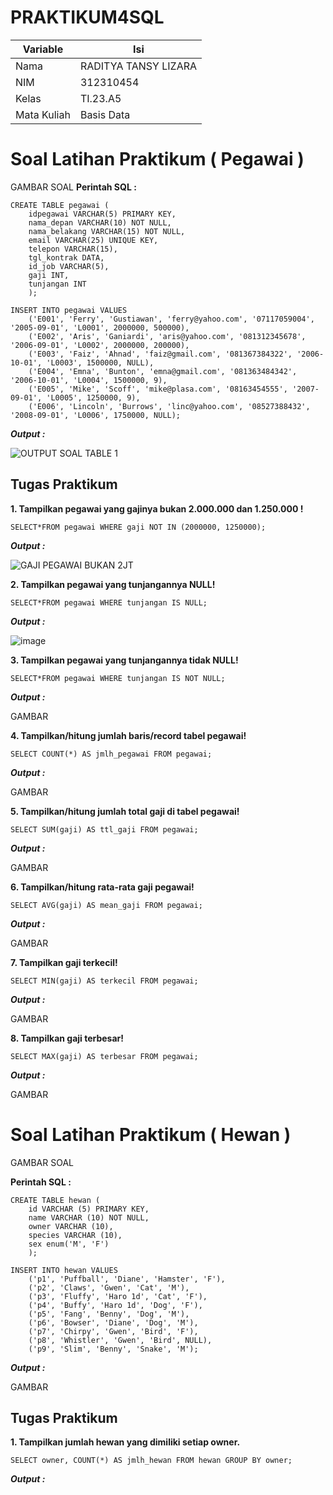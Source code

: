 # PRAKTIKUM4SQL
| Variable | Isi |
| -------- | --- |
| Nama | RADITYA TANSY LIZARA  |
| NIM | 312310454 |
| Kelas | TI.23.A5 |
| Mata Kuliah | Basis Data |

# Soal Latihan Praktikum ( Pegawai )
GAMBAR SOAL
**Perintah SQL :**

```
CREATE TABLE pegawai (
    idpegawai VARCHAR(5) PRIMARY KEY,
    nama_depan VARCHAR(10) NOT NULL,
    nama_belakang VARCHAR(15) NOT NULL,
    email VARCHAR(25) UNIQUE KEY,
    telepon VARCHAR(15),
    tgl_kontrak DATA,
    id_job VARCHAR(5),
    gaji INT,
    tunjangan INT
    );

INSERT INTO pegawai VALUES
    ('E001', 'Ferry', 'Gustiawan', 'ferry@yahoo.com', '07117059004', '2005-09-01', 'L0001', 2000000, 500000),
	('E002', 'Aris', 'Ganiardi', 'aris@yahoo.com', '081312345678', '2006-09-01', 'L0002', 2000000, 200000),
	('E003', 'Faiz', 'Ahnad', 'faiz@gmail.com', '081367384322', '2006-10-01', 'L0003', 1500000, NULL),
	('E004', 'Emna', 'Bunton', 'emna@gmail.com', '081363484342', '2006-10-01', 'L0004', 1500000, 9),
	('E005', 'Mike', 'Scoff', 'mike@plasa.com', '08163454555', '2007-09-01', 'L0005', 1250000, 9),
	('E006', 'Lincoln', 'Burrows', 'linc@yahoo.com', '08527388432', '2008-09-01', 'L0006', 1750000, NULL);
```

***Output :***

![OUTPUT SOAL TABLE 1](https://github.com/RadityaTansyLizara/PRAKTIKUM4SQL/assets/147571863/1cf0c0cd-9aba-447c-995f-afd55ee544d1)


## Tugas Praktikum

**1. Tampilkan pegawai yang gajinya bukan 2.000.000 dan 1.250.000 !**

```
SELECT*FROM pegawai WHERE gaji NOT IN (2000000, 1250000);
```

***Output :***

![GAJI PEGAWAI BUKAN 2JT](https://github.com/RadityaTansyLizara/PRAKTIKUM4SQL/assets/147571863/2ebcc6af-f0bd-44ad-8e8e-6ffa16ac7340)


**2. Tampilkan pegawai yang tunjangannya NULL!**

```
SELECT*FROM pegawai WHERE tunjangan IS NULL;
```

***Output :***

![image](https://github.com/RadityaTansyLizara/PRAKTIKUM4SQL/assets/147571863/5719c1a7-148a-490a-993f-971726458b57)


**3. Tampilkan pegawai yang tunjangannya tidak NULL!**

```
SELECT*FROM pegawai WHERE tunjangan IS NOT NULL;
```

***Output :***

GAMBAR

**4. Tampilkan/hitung jumlah baris/record tabel pegawai!**

```
SELECT COUNT(*) AS jmlh_pegawai FROM pegawai;
```

***Output :***

 GAMBAR

 **5. Tampilkan/hitung jumlah total gaji di tabel pegawai!**

```
SELECT SUM(gaji) AS ttl_gaji FROM pegawai;
```

***Output :***

GAMBAR

**6. Tampilkan/hitung rata-rata gaji pegawai!**

```
SELECT AVG(gaji) AS mean_gaji FROM pegawai;
```

***Output :***

GAMBAR

**7. Tampilkan gaji terkecil!**

```
SELECT MIN(gaji) AS terkecil FROM pegawai;
```

***Output :***

GAMBAR

**8. Tampilkan gaji terbesar!**

```
SELECT MAX(gaji) AS terbesar FROM pegawai;
```

***Output :***

GAMBAR


# Soal Latihan Praktikum ( Hewan )

GAMBAR SOAL

**Perintah SQL :**

```
CREATE TABLE hewan (
    id VARCHAR (5) PRIMARY KEY,
    name VARCHAR (10) NOT NULL,
    owner VARCHAR (10),
    species VARCHAR (10),
    sex enum('M', 'F')
    );

INSERT INTO hewan VALUES
    ('p1', 'Puffball', 'Diane', 'Hamster', 'F'),
    ('p2', 'Claws', 'Gwen', 'Cat', 'M'),
    ('p3', 'Fluffy', 'Haro 1d', 'Cat', 'F'),
    ('p4', 'Buffy', 'Haro 1d', 'Dog', 'F'),
    ('p5', 'Fang', 'Benny', 'Dog', 'M'),
    ('p6', 'Bowser', 'Diane', 'Dog', 'M'),
    ('p7', 'Chirpy', 'Gwen', 'Bird', 'F'),
    ('p8', 'Whistler', 'Gwen', 'Bird', NULL),
    ('p9', 'Slim', 'Benny', 'Snake', 'M');
```

***Output :***

GAMBAR

## Tugas Praktikum

**1. Tampilkan jumlah hewan yang dimiliki setiap owner.**

```
SELECT owner, COUNT(*) AS jmlh_hewan FROM hewan GROUP BY owner;
```

***Output :***

